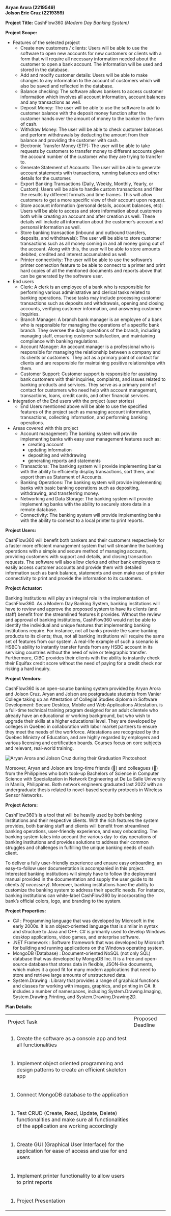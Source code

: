 **Aryan Arora (2219549)** <br>
**Jolson Eric Cruz (2219359)** <br>

**Project Title:** CashFlow360 _(Modern Day Banking System)_

**Project Scope:** 

* Features of the selected project
    * Create new customers / clients: Users will be able to use the software to open new accounts for new customers or clients with a form that will require all necessary information needed about the customer to open a bank account. The information will be used and stored in the database.
    * Add and modify customer details: Users will be able to make changes to any information to the account of customers which will also be saved and reflected in the database.
    * Balance checking: The software allows bankers to access customer information which involves all account information, account balances and any transactions as well.
    * Deposit Money: The user will be able to use the software to add to customer balance with the deposit money function after the customer hands over the amount of money to the banker in the form of cash.
    * Withdraw Money: The user will be able to check customer balances and perform withdrawals by deducting the amount from their balance and providing the customer with cash.
    * Electronic Transfer Money (ETF): The user will be able to take requests by customers to transfer money to different accounts given the account number of the customer who they are trying to transfer to.
    * Generate Statement of Accounts: The user will be able to generate account statements with transactions, running balances and other details for the customer. 
    * Export Banking Transactions (Daily, Weekly, Monthly, Yearly, or Custom): Users will be able to handle custom transactions and filter the results by different formats and time frames. This will allow customers to get a more specific view of their account upon request.
    * Store account information (personal details, account balances, etc): Users will be able to access and store information about customers both while creating an account and after creation as well. These details will include all information about the customer’s account and personal information as well.
    * Store banking transaction (inbound and outbound transfers, deposits, and withdrawals): The user will be able to store customer transactions such as all money coming in and all money going out of the account. Along with this, the user will be able to store amounts debited, credited and interest accumulated as well.
    * Printer connectivity: The user will be able to use the software’s printer connection feature to be able to connect to a printer and print hard copies of all the mentioned documents and reports above that can be generated by the software user.
* End users
    * Clerk: A clerk is an employee of a bank who is responsible for performing various administrative and clerical tasks related to banking operations. These tasks may include processing customer transactions such as deposits and withdrawals, opening and closing accounts, verifying customer information, and answering customer inquiries.
    * Branch Manager: A branch bank manager is an employee of a bank who is responsible for managing the operations of a specific bank branch. They oversee the daily operations of the branch, including managing staff, ensuring customer satisfaction, and maintaining compliance with banking regulations. 
    * Account Manager: An account manager is a professional who is responsible for managing the relationship between a company and its clients or customers. They act as a primary point of contact for clients and are responsible for maintaining positive relationships with them. 
    * Customer Support: Customer support is responsible for assisting bank customers with their inquiries, complaints, and issues related to banking products and services. They serve as a primary point of contact for customers who need help with account management, transactions, loans, credit cards, and other financial services.
* Integration of the End users with the project (user stories)
    * End Users mentioned above will be able to use the specified features of the project such as managing account information, transactions, collecting information, and performing banking operations.
* Areas covered with this project
    * Account management: The banking system will provide implementing banks with easy user management features such as: 
        * creating account
        * updating information
        * depositing and withdrawing
        * generating reports and statements
    * Transactions: The banking system will provide implementing banks with the ability to efficiently display transactions, sort them, and export them as Statement of Accounts.
    * Banking Operations: The banking system will provide implementing banks with basic banking operations such as depositing, withdrawing, and transferring money.
    * Networking and Data Storage: The banking system will provide implementing banks with the ability to securely store data in a remote database.
    * Connectivity: The banking system will provide implementing banks with the ability to connect to a local printer to print reports.

**Project Users:** 

CashFlow360 will benefit both bankers and their customers respectively for a faster more efficient management system that will streamline the banking operations with a simple and secure method of managing accounts, providing customers with support and details, and closing transaction requests. The software will also allow clerks and other bank employees to easily access customer accounts and provide them with detailed information such as bank balance, statements and even make use of printer connectivity to print and provide the information to its customers. 

**Project Actuator:**

Banking Institutions will play an integral role in the implementation of CashFlow360. As a Modern Day Banking System, banking institutions will have to review and approve the proposed system to have its clients (and staff) benefit from the streamlined features it provides. Without the review and approval of banking institutions, CashFlow360 would not be able to identify the individual and unique features that implementing banking institutions require. For instance, not all banks provide the same banking products to its clients; thus, not all banking institutions will require the same set of features from our system. A real-life example of such a scenario is HSBC’s ability to instantly transfer funds from any HSBC account in its servicing countries without the need of wire or telegraphic transfer. Furthermore, CIBC provides their clients with the ability to instantly check their Equifax credit score without the need of paying for a credit check nor risking a hard inquiry.

**Project Vendors:**

CashFlow360 is an open-source banking system provided by Aryan Arora and Jolson Cruz. Aryan and Jolson are postgraduate students from Vanier College taking up an Attestation of Collegial Studies diploma in Software Development: Secure Desktop, Mobile and Web Applications Attestation. is a full-time technical training program designed for an adult clientele who already have an educational or working background, but who wish to upgrade their skills at a higher educational level. They are developed by colleges in Quebec in collaboration with labor market partners to ensure they meet the needs of the workforce. Attestations are recognized by the Quebec Ministry of Education, and are highly regarded by employers and various licensing and certification boards. Courses focus on core subjects and relevant, real-world training.

![Aryan Arora and Jolson Cruz during their Graduation Photoshoot](images/VendorPhoto.jpg "Aryan Arora and Jolson Cruz during their Graduation Photoshoot")

Moreover, Aryan and Jolson are long-time friends (🤝) and colleagues (💼) from the Philippines who both took-up Bachelors of Science in Computer Science with Specialization in Network Engineering at De La Salle University in Manila, Philippines. Both network engineers graduated last 2022 with an undergraduate thesis related to novel-based security protocols in Wireless Sensor Networks.

**Project Actors:** 

CashFlow360’s is a tool that will be heavily used by both banking Institutions and their respective clients. With the rich features the system provides, both banking staff and clients will benefit from streamlined banking operations, user-friendly experience, and easy onboarding. The banking system takes into account the various day-to-day operations of banking institutions and provides solutions to address their common struggles and challenges in fulfilling the unique banking needs of each client.

To deliver a fully user-friendly experience and ensure easy onboarding, an easy-to-follow user documentation is accompanied in this project. Interested banking institutions will simply have to follow the deployment manual provided in the documentation and supply the user guide to its clients _(if necessary)_. Moreover, banking institutions have the ability to customize the banking system to address their specific needs. For instance, banking institutions can white-label CashFlow360 by incorporating the bank’s official colors, logo, and branding to the system.

**Project Properties:**

* C# : Programming language that was developed by Microsoft in the early 2000s. It is an object-oriented language that is similar in syntax and structure to Java and C++. C# is primarily used to develop Windows desktop applications, video games, and enterprise software.
* .NET Framework : ​​Software framework that was developed by Microsoft for building and running applications on the Windows operating system.
* MongoDB (Database) : Document-oriented NoSQL (not only SQL) database that was developed by MongoDB Inc. It is a free and open-source database that stores data in flexible, JSON-like documents, which makes it a good fit for many modern applications that need to store and retrieve large amounts of unstructured data.
* System.Drawing : Library that provides a range of graphical functions and classes for working with images, graphics, and printing in C#. It includes a number of namespaces, including System.Drawing.Imaging, System.Drawing.Printing, and System.Drawing.Drawing2D.

**Plan Details:**

<table>
  <tr>
   <td>Project Task
   </td>
   <td>Proposed Deadline
   </td>
  </tr>
  <tr>
   <td>
<ol>

<li>Create the software as a console app and test all functionalities
</li>
</ol>
   </td>
   <td>
   </td>
  </tr>
  <tr>
   <td>
<ol>

<li>Implement object oriented programming and design patterns to create an efficient skeleton app
</li>
</ol>
   </td>
   <td>
   </td>
  </tr>
  <tr>
   <td>
<ol>

<li>Connect MongoDB database to the application
</li>
</ol>
   </td>
   <td>
   </td>
  </tr>
  <tr>
   <td>
<ol>

<li>Test CRUD (Create, Read, Update, Delete) functionalities and make sure all functionalities of the application are working accordingly
</li>
</ol>
   </td>
   <td>
   </td>
  </tr>
  <tr>
   <td>
<ol>

<li>Create GUI (Graphical User Interface) for the application for ease of access and use for end users
</li>
</ol>
   </td>
   <td>
   </td>
  </tr>
  <tr>
   <td>
<ol>

<li>Implement printer functionality to allow users to print reports
</li>
</ol>
   </td>
   <td>
   </td>
  </tr>
  <tr>
   <td>
<ol>

<li>Project Presentation
</li>
</ol>
   </td>
   <td>
   </td>
  </tr>
</table>

